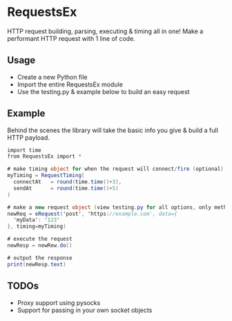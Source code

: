 # RequestsEx

HTTP request building, parsing, executing & timing all in one! Make a performant HTTP request with 1 line of code.

## Usage

- Create a new Python file
- Import the entire RequestsEx module
- Use the testing.py & example below to build an easy request

## Example

Behind the scenes the library will take the basic info you give & build a full HTTP payload.
```cs
import time
from RequestsEx import *

# make timing object for when the request will connect/fire (optional)
myTiming = RequestTiming(
  connectAt   = round(time.time()+3), 
  sendAt      = round(time.time()+5)
)

# make a new request object (view testing.py for all options, only method & url are required)
newReq = eRequest('post', 'https://example.com', data={
  'myData': '123'
}, timing=myTiming)

# execute the request
newResp = newRew.do()

# output the response
print(newResp.text)
```

## TODOs

- Proxy support using pysocks
- Support for passing in your own socket objects

